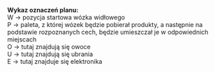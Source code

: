 <b>Wykaz oznaczeń planu:</b><br />
W -> pozycja startowa wózka widłowego<br />
P -> paleta, z której wózek będzie pobierał produkty, a następnie na podstawie rozpoznanych cech, będzie umieszczał je w odpowiednich miejscach <br />
O -> tutaj znajdują się owoce<br />
U -> tutaj znajdują się ubrania<br />
E -> tutaj znajduje się elektronika
